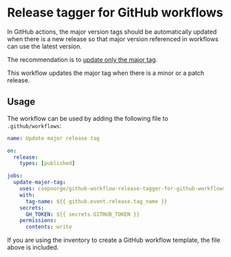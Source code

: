 # Release tagger for GitHub workflows

In GitHub actions, the major version tags should be automatically updated when
there is a new release so that major version referenced in workflows can use
the latest version.

The recommendation is to
[update only the major tag](https://github.com/actions/toolkit/blob/main/docs/action-versioning.md).

This workflow updates the major tag when there is a minor or a patch release.

## Usage

The workflow can be used by adding the following file to `.github/workflows`:

```yaml title=".github/workflows/update-major-tag.yaml"
name: Update major release tag

on:
  release:
    types: [published]

jobs:
  update-major-tag:
    uses: coopnorge/github-workflow-release-tagger-for-github-workflows/.github/workflows/release-tagger-for-github-workflows.yaml@v0
    with:
      tag-name: ${{ github.event.release.tag_name }}
    secrets:
      GH_TOKEN: ${{ secrets.GITHUB_TOKEN }}
    permissions:
      contents: write
```

If you are using the inventory to create a GitHub workflow template, the file
above is included.
